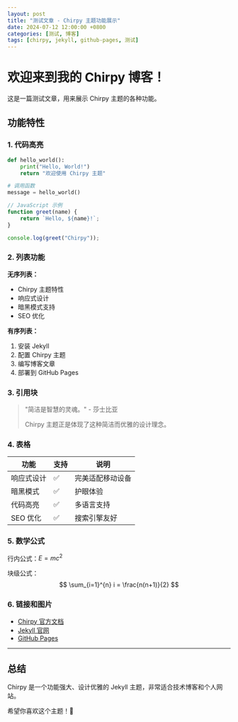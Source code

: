 ```yaml
---
layout: post
title: "测试文章 - Chirpy 主题功能展示"
date: 2024-07-12 12:00:00 +0800
categories: [测试, 博客]
tags: [chirpy, jekyll, github-pages, 测试]
---
```


# 欢迎来到我的 Chirpy 博客！

这是一篇测试文章，用来展示 Chirpy 主题的各种功能。

## 功能特性

### 1. 代码高亮

```python
def hello_world():
    print("Hello, World!")
    return "欢迎使用 Chirpy 主题"

# 调用函数
message = hello_world()
```

```javascript
// JavaScript 示例
function greet(name) {
    return `Hello, ${name}!`;
}

console.log(greet("Chirpy"));
```

### 2. 列表功能

**无序列表：**
- Chirpy 主题特性
- 响应式设计
- 暗黑模式支持
- SEO 优化

**有序列表：**
1. 安装 Jekyll
2. 配置 Chirpy 主题
3. 编写博客文章
4. 部署到 GitHub Pages

### 3. 引用块

> "简洁是智慧的灵魂。" - 莎士比亚
> 
> Chirpy 主题正是体现了这种简洁而优雅的设计理念。

### 4. 表格

| 功能 | 支持 | 说明 |
|------|------|------|
| 响应式设计 | ✅ | 完美适配移动设备 |
| 暗黑模式 | ✅ | 护眼体验 |
| 代码高亮 | ✅ | 多语言支持 |
| SEO 优化 | ✅ | 搜索引擎友好 |

### 5. 数学公式

行内公式：$E = mc^2$

块级公式：
$$
\sum_{i=1}^{n} i = \frac{n(n+1)}{2}
$$

### 6. 链接和图片

- [Chirpy 官方文档](https://chirpy.cotes.page/)
- [Jekyll 官网](https://jekyllrb.com/)
- [GitHub Pages](https://pages.github.com/)

---

## 总结

Chirpy 是一个功能强大、设计优雅的 Jekyll 主题，非常适合技术博客和个人网站。

希望你喜欢这个主题！🎉 
